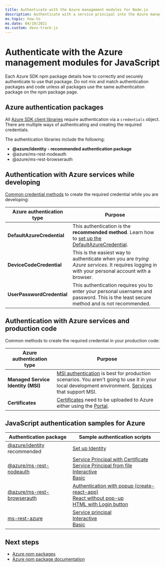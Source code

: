 ```yaml
---
title: Authenticate with the Azure management modules for Node.js
description: Authenticate with a service principal into the Azure management modules for Node.js
ms.topic: how-to
ms.date: 04/19/2021
ms.custom: devx-track-js
---
```


# Authenticate with the Azure management modules for JavaScript

Each Azure SDK npm package details how to correctly and securely authenticate to use that package. Do not mix and match authentication packages and code unless all packages use the same authentication package on the npm package page.

## Azure authentication packages

All [Azure SDK client libraries](../azure-sdk-library-package-index.md) require authentication via a `credentials` object. There are multiple ways of authenticating and creating the required
credentials.

The authentication libraries include the following:

* **@azure/identity - recommended authentication package**
* @azure/ms-rest-nodeauth
* @azure/ms-rest-browserauth

## Authentication with Azure services while developing

[Common credential methods](https://github.com/Azure/azure-sdk-for-js/blob/master/sdk/identity/identity/README.md#credential-classes) to create the required credential while you are developing:

| Azure authentication type|Purpose|
|--|--|
|**DefaultAzureCredential**|This authentication is the **recommended method**. Learn how to [set up the DefaultAzureCredential](../how-to/with-sdk/set-up-development-environment.md).|
| **DeviceCodeCredential**| This is the easiest way to authenticate when you are *trying Azure services*. It requires logging in with your personal account with a browser. |
|**UserPasswordCredential**|This authentication requires you to enter your personal username and password. This is the least secure method and is not recommended.| 

## Authentication with Azure services and production code

Common methods to create the required credential in your production code:

|Azure authentication type|Purpose|
|--|--|
|**Managed Service Identity (MSI)**|[MSI authentication](/azure/active-directory/managed-identities-azure-resources/overview) is best for production scenarios. You aren't going to use it in your local development environment. [Services](/azure/active-directory/managed-identities-azure-resources/services-support-managed-identities) that support MSI.|
|**Certificates**|[Certificates](/azure/cloud-services/cloud-services-certs-create) need to be uploaded to Azure either using the [Portal](/azure/cloud-services/cloud-services-configure-ssl-certificate-portal).|

## JavaScript authentication samples for Azure

|Authentication package|Sample authentication scripts|
|--|--|
|[@azure/identity]()<br>recommended|[Set up Identity](../how-to/with-sdk/set-up-development-environment.md)|
|[@azure/ms-rest-nodeauth](https://www.npmjs.com/package/@azure/ms-rest-nodeauth)|[Service Principal with Certificate](https://github.com/Azure/ms-rest-nodeauth/blob/master/samples/authFileWithSpCert.ts)<br>[Service Principal from file](https://github.com/Azure/ms-rest-nodeauth/blob/master/samples/authFileWithSpSecret.ts)<br>[Interactive](https://github.com/Azure/ms-rest-nodeauth/blob/master/samples/interactivePersonalAccount.ts)<br>[Basic](https://github.com/Azure/ms-rest-nodeauth/blob/master/samples/usernamePassword.ts)|
|[@azure/ms-rest-browserauth](https://www.npmjs.com/package/@azure/ms-rest-browserauth)|[Authentication with popup (create-react-app)](https://github.com/Azure/ms-rest-browserauth/tree/master/samples/authentication-with-popup)<br>[React without pop-up](https://github.com/Azure/ms-rest-browserauth/tree/master/samples/react-app)<br>[HTML with Login button](https://github.com/Azure/ms-rest-browserauth/tree/master/samples/vanilla)|
|[ms-rest-azure](https://www.npmjs.com/package/ms-rest-azure)|[Service principal](https://github.com/Azure/azure-sdk-for-node/blob/master/Documentation/Authentication.md#service-principal-authentication)<br>[Interactive](https://github.com/Azure/azure-sdk-for-node/blob/master/Documentation/Authentication.md#interactive-login)<br>[Basic](https://github.com/Azure/azure-sdk-for-node/blob/master/Documentation/Authentication.md#basic-authentication)|

## Next steps	

* [Azure npm packages](../azure-sdk-library-package-index.md)
* [Azure npm package documentation](/javascript/api/overview/azure/)
